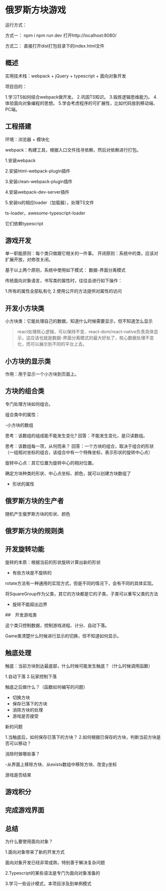 # 俄罗斯方块游戏

运行方式：

方式一：
npm i
npm run dev
打开http://localhost:8080/

方式二：
直接打开dist打包目录下的index.html文件

## 概述

实用技术栈：webpack + jQuery + typescript + 面向对象开发

项目目的：

1.学习TS如何结合webpack做开发。
2.巩固TS知识。
3.锻炼逻辑思维能力。
4.体验面向对象编程的思想。
5.学会考虑程序的可扩展性，比如代码放到移动端、PC端。


## 工程搭建

环境：浏览器 + 模块化

webpack：构建工具，根据入口文件找寻依赖，然后对依赖进行打包。

1.安装webpack

2.安装html-webpack-plugin插件

3.安装clean-webpack-plugin插件

4.安装webpack-dev-server插件

5.安装ts的相应loader（加载器），处理TS文件

ts-loader，awesome-typescript-loader

它们依赖typescript

## 游戏开发

单一职能原则：每个类只做跟它相关的一件事。
开闭原则：系统中的类，应该对扩展开放，对修改关闭。

基于以上两个原则，系统中使用如下模式：
数据-界面分离模式

传统面向对象语言，书写类的属性时，往往会进行如下操作：

1.所有的属性全部私有化
2.使用公开的方法提供对属性的访问

## 开发小方块类

小方块类：它能处理自己的数据，知道什么时候需要显示，但不知道怎么显示

> react处理核心逻辑，可以保持不变、react-dom/react-native负责具体显示，这应该也就是数据-界面分离模式的最大好处了，核心数据处理不变化，而可以展示到不同的平台上去。

## 小方块的显示类

作用：用于显示一个小方块到页面上。

## 方块的组合类

专门处理方块如何组合。

组合类中的属性：

-小方块的数组

思考：该数组的组成能不能发生变化?
回答：不能发生变化，是只读数组。

思考：该数组每一项，从何而来？
回答：一个方块的组合，取决于组合的形状（一组相对坐标的组合，该组合中有一个特殊坐标，表示形状的旋转中心点）

旋转中心点：其它位置为旋转中心的相对位置。

确定方块种类的形状、中心点坐标、颜色，就可以创建方块数组了

- 形状的属性

## 俄罗斯方块的生产者

随机产生俄罗斯方块的形状、颜色

## 俄罗斯方块的规则类

## 开发旋转功能

旋转的本质：根据当前的形状旋转计算出新的形状

- 有些方块是不旋转的

rotate方法有一种通用的实现方式，但是不同的情况下，会有不同的具体实现。

将SquareGroup作为父类，其它的方块都是它的子类，子类可以重写父类的方法

- 旋转不能超出边界

##　开发游戏类

这个类只控制数据，控制游戏进程、计分、自动下落。

Game类清楚什么时候进行显示的切换，但不知道如何显示。

## 触底处理

触底：当前方块到达最底部，什么时候可能发生触底？（什么时候调用函数）

1.自动下落
2.玩家控制下落

触底之后做什么？（函数如何编写的问题）

- 切换方块
- 保存已落下的方块
- 消除方块的处理
- 游戏是否接受

新的问题

1.当触底后，如何保存已落下的方块？
2.如何根据已保存的方块，判断当前方块是否可以移动？

消除时做哪些事？

-从界面上移除方块、从exists数组中移除方块、改变y坐标

游戏是否结束

## 游戏积分

## 完成游戏界面

## 总结

为什么要使用面向对象？

1.面向对象带来了新的开发方式

面向对象开发已经非常成熟，特别善于解决复杂问题

2.Typescript的某些语法是专门为面向对象准备的

3.学习一些设计模式，本项目涉及到单例模式
